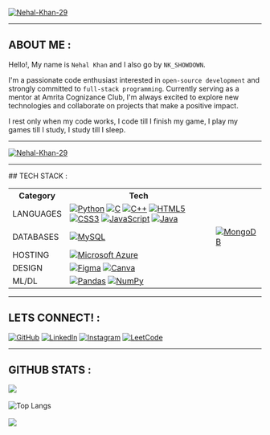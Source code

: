 [![Nehal-Khan-29](https://github.com/Nehal-Khan-29/Nehal-Khan-29/assets/128951002/b78deadd-8072-4c05-bff7-bb6ee781674e)](https://nehal-khan-29.github.io/NEHAL_KHAN-Portfolio/)
<hr>

## ABOUT ME :

Hello!, My name is `Nehal Khan` and I also go by `NK_SHOWDOWN`.

I'm a passionate code enthusiast interested in `open-source development` and strongly committed to `full-stack programming`. Currently serving as a mentor at Amrita Cognizance Club, I'm always excited to explore new technologies and collaborate on projects that make a positive impact.

I rest only when my code works, I code till I finish my game, I play my games till I study, I study till I sleep. <hr>

[![Nehal-Khan-29](https://github.com/Nehal-Khan-29/Nehal-Khan-29/assets/128951002/5deb137e-88c6-4288-b087-75f557f649dc)](https://nehal-khan-29.github.io/NEHAL_KHAN-Portfolio/)

<hr>
## TECH STACK :

<table>
    <tr>
        <th>Category</th>
        <th>Tech</th>
    </tr>
    <tr>
        <td>LANGUAGES</td>
        <td>
            <a href="https://www.python.org"><img
                    src="https://img.shields.io/badge/python-3670A0?style=for-the-badge&amp;logo=python&amp;logoColor=ffdd54"
                    alt="Python" /></a>
            <a href="https://www.cprogramming.com/"><img
                    src="https://img.shields.io/badge/c-%2300599C.svg?style=for-the-badge&amp;logo=c&amp;logoColor=white"
                    alt="C" /></a>
            <a href="https://www.w3schools.com/cpp/"><img
                    src="https://img.shields.io/badge/c++-%2300599C.svg?style=for-the-badge&amp;logo=c%2B%2B&amp;logoColor=white"
                    alt="C++" /></a>
            <a href="https://html5.org/"><img
                    src="https://img.shields.io/badge/html5-%23E34F26.svg?style=for-the-badge&amp;logo=html5&amp;logoColor=white"
                    alt="HTML5" /></a>
            <a href="https://www.css3.com/"><img
                    src="https://img.shields.io/badge/css3-%231572B6.svg?style=for-the-badge&amp;logo=css3&amp;logoColor=white"
                    alt="CSS3" /></a>
            <a href="https://www.javascript.com/"><img
                    src="https://img.shields.io/badge/javascript-%23323330.svg?style=for-the-badge&amp;logo=javascript&amp;logoColor=%23F7DF1E"
                    alt="JavaScript" /></a>
            <a href="https://www.java.com/en/"><img
                    src="https://img.shields.io/badge/java-%23ED8B00.svg?style=for-the-badge&amp;logo=java&amp;logoColor=white"
                    alt="Java" /></a>
        </td>
    </tr>
    <tr>
        <td>DATABASES</td>
        <td>
            <a href="https://www.mysql.com/"><img
                    src="https://img.shields.io/badge/mysql-%2300f.svg?style=for-the-badge&amp;logo=mysql&amp;logoColor=white"
                    alt="MySQL" /></a>
        </td>
        <td>
            <a href="https://www.mongodb.com/"><img
                    src="https://img.shields.io/badge/-MongoDB-13aa52?style=for-the-badge&logo=mongodb&logoColor=white"
                    alt="MongoDB" /></a>
        </td>
    </tr>
    <tr>
        <td>HOSTING</td>
        <td>
            <a href="https://azure.microsoft.com/en-in"><img
                    src="https://img.shields.io/badge/azure-%230072C6.svg?style=for-the-badge&logo=microsoftazure&logoColor=white"
                    alt="Microsoft Azure" /></a>
        </td>
    </tr>
    <tr>
        <td>DESIGN</td>
        <td>
            <a href="https://www.figma.com/"><img
                    src="https://img.shields.io/badge/figma-%23F24E1E.svg?style=for-the-badge&amp;logo=figma&amp;logoColor=white"
                    alt="Figma" /></a>
            <a href="https://www.canva.com/"><img
                    src="https://img.shields.io/badge/Canva-%2300C4CC.svg?style=for-the-badge&amp;logo=Canva&amp;logoColor=white"
                    alt="Canva" /></a>
        </td>
    </tr>
    <tr>
        <td>ML/DL</td>
        <td>
            <a href="https://pandas.pydata.org/"><img
                    src="https://img.shields.io/badge/pandas-%23150458.svg?style=for-the-badge&amp;logo=pandas&amp;logoColor=white"
                    alt="Pandas" /></a>
            <a href="https://numpy.org/"><img
                    src="https://img.shields.io/badge/numpy-%23013243.svg?style=for-the-badge&amp;logo=numpy&amp;logoColor=white"
                    alt="NumPy" /></a>
        </td>
    </tr>
</table><hr>

## LETS CONNECT! :
[![GitHub](https://img.shields.io/badge/github-%23121011.svg?style=for-the-badge&logo=github&logoColor=white)](https://github.com/Nehal-Khan-29)  [![LinkedIn](https://img.shields.io/badge/linkedin-%230077B5.svg?style=for-the-badge&logo=linkedin&logoColor=white)](https://www.linkedin.com/in/Nehal-Khan-29--)  [![Instagram](https://img.shields.io/badge/Instagram-%23E4405F.svg?style=for-the-badge&logo=Instagram&logoColor=white)](https://www.instagram.com/nk29_nehal/)  [![LeetCode](https://img.shields.io/badge/LeetCode-000000?style=for-the-badge&logo=LeetCode&logoColor=#d16c06)](https://leetcode.com/Nehal-Khan-29/)  <hr>

## GITHUB STATS :

![](https://github-profile-trophy.vercel.app/?username=Nehal-Khan-29&theme=monokai) <br><br>
![Top Langs](https://github-readme-stats.vercel.app/api/top-langs/?username=Nehal-Khan-29&theme=tokyonight) <br><br>
[![](https://visitcount.itsvg.in/api?id=nehal-khan-29&label=Profile%20Views&color=1&icon=1&pretty=true)](https://github.com/Nehal-Khan-29)
